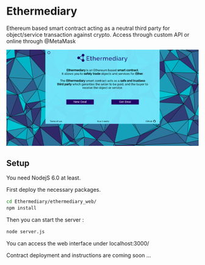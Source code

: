 # Ethermediary

Ethereum based smart contract acting as a neutral third party for object/service transaction against crypto. Access through custom API or online through @MetaMask

![alt text](https://raw.githubusercontent.com/Ethermediary/Ethermediary/master/infos/ethermediary_readme.png)

## Setup

You need NodejS 6.0 at least.

First deploy the necessary packages.


```bash
cd Ethermediary/ethermediary_web/
npm install
```

Then you can start the server :

```bash
node server.js
```

You can access the web interface under localhost:3000/

Contract deployment and instructions are coming soon ...

